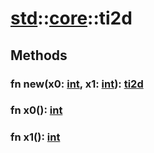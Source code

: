 # [std](/libs/std/)::[core](/libs/std/core/)::ti2d

## Methods
### fn new(x0:&nbsp;[int](/libs/std/core/type.int.md), x1:&nbsp;[int](/libs/std/core/type.int.md)):&nbsp;[ti2d](/libs/std/core/type.ti2d.md)<Badge text="native" /><Badge text="static" />
### fn x0():&nbsp;[int](/libs/std/core/type.int.md)<Badge text="native" />
### fn x1():&nbsp;[int](/libs/std/core/type.int.md)<Badge text="native" />
